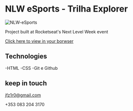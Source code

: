 # NLW eSports - Trilha Explorer

![NLW-eSports](https://user-images.githubusercontent.com/60409499/229742712-7ce36a0a-7933-42da-ad90-84205888946d.png)

Project built at Rocketseat's Next Level Week event

[Click here to view in your borwser](https://jefersonziro.github.io/NLW-esports/)

## Technologies

-HTML
-CSS
-Git e Github

## keep in touch

jfz1r0@gmail.com

+353 083 204 3170
